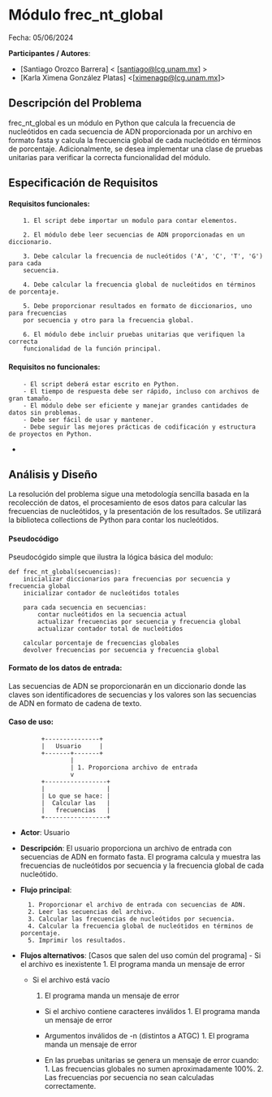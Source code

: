# Módulo frec_nt_global

Fecha: 05/06/2024

**Participantes / Autores**:

- [Santiago Orozco Barrera] < [santiago@lcg.unam.mx] >
- [Karla Ximena González Platas] <[ximenagp@lcg.unam.mx]>

## Descripción del Problema

frec_nt_global es un módulo en Python que calcula la frecuencia de nucleótidos en 
cada secuencia de ADN proporcionada por un archivo en formato fasta y calcula la 
frecuencia global de cada nucleótido en términos de porcentaje. Adicionalmente, se 
desea implementar una clase de pruebas unitarias para verificar la correcta 
funcionalidad del módulo.


## Especificación de Requisitos

#### Requisitos funcionales:

        1. El script debe importar un modulo para contar elementos.

        2. El módulo debe leer secuencias de ADN proporcionadas en un diccionario.

        3. Debe calcular la frecuencia de nucleótidos ('A', 'C', 'T', 'G') para cada 
        secuencia.

        4. Debe calcular la frecuencia global de nucleótidos en términos de porcentaje.

        5. Debe proporcionar resultados en formato de diccionarios, uno para frecuencias 
        por secuencia y otro para la frecuencia global.

        6. El módulo debe incluir pruebas unitarias que verifiquen la correcta 
        funcionalidad de la función principal.

#### Requisitos no funcionales: 

        - El script deberá estar escrito en Python.
        - El tiempo de respuesta debe ser rápido, incluso con archivos de gran tamaño.
        - El módulo debe ser eficiente y manejar grandes cantidades de datos sin problemas.
        - Debe ser fácil de usar y mantener.
        - Debe seguir las mejores prácticas de codificación y estructura de proyectos en Python.
- 

## Análisis y Diseño

La resolución del problema sigue una metodología sencilla basada en la recolección de datos, el 
procesamiento de esos datos para calcular las frecuencias de nucleótidos, y la presentación de los 
resultados. Se utilizará la biblioteca collections de Python para contar los nucleótidos.

#### Pseudocódigo

Pseudocógido simple que ilustra la lógica básica del modulo:

```
def frec_nt_global(secuencias):
    inicializar diccionarios para frecuencias por secuencia y frecuencia global
    inicializar contador de nucleótidos totales
    
    para cada secuencia en secuencias:
        contar nucleótidos en la secuencia actual
        actualizar frecuencias por secuencia y frecuencia global
        actualizar contador total de nucleótidos
    
    calcular porcentaje de frecuencias globales
    devolver frecuencias por secuencia y frecuencia global

```
#### Formato de los datos de entrada:

Las secuencias de ADN se proporcionarán en un diccionario donde las claves son identificadores de 
secuencias y los valores son las secuencias de ADN en formato de cadena de texto.

#### Caso de uso: 

```
         +---------------+
         |   Usuario     |
         +-------+-------+
                 |
                 | 1. Proporciona archivo de entrada
                 v
         +-----------------+
         |                 |
         | Lo que se hace: |
         |  Calcular las   |
         |   frecuencias   |
         +-----------------+

```

- **Actor**: Usuario

- **Descripción**: El usuario proporciona un archivo de entrada con secuencias de ADN en formato fasta. 
El programa calcula y muestra las frecuencias de nucleótidos por secuencia y la frecuencia global de 
cada nucleótido.

- **Flujo principal**:

        1. Proporcionar el archivo de entrada con secuencias de ADN.
        2. Leer las secuencias del archivo.
        3. Calcular las frecuencias de nucleótidos por secuencia.
        4. Calcular la frecuencia global de nucleótidos en términos de porcentaje.
        5. Imprimir los resultados. 
	
- **Flujos alternativos**: 
[Casos que salen del uso común del programa]
        - Si el archivo es inexistente
                1. El programa manda un mensaje de error

	- Si el archivo está vacío
		1. El programa manda un mensaje de error

        - Si el archivo contiene caracteres inválidos
                1. El programa manda un mensaje de error

        - Argumentos inválidos de -n (distintos a ATGC)
                1. El programa manda un mensaje de error 

        - En las pruebas unitarias se genera un mensaje de 
        error cuando:
                1. Las frecuencias globales no sumen aproximadamente 100%.
                2. Las frecuencias por secuencia no sean calculadas correctamente.
